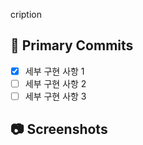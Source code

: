 cription


<!-- 구현 한 기능에 대해 작성해 주세요. -->

## 📝 Primary Commits

<!-- 세부 구현 사항을 리스트로 작성해주세요. -->

- [X] 세부 구현 사항 1
- [ ] 세부 구현 사항 2
- [ ] 세부 구현 사항 3

## 📷 Screenshots

<!--스크린샷으로 보여줄 수 있는 이미지가 있다면 첨부해주세요!-->

<!--BE의 경우 API 테스트 결과를 첨부해주세요-->

<!--마지막으로 이슈 생성 시 우측의 옵션들을 체크했는지 확인해주세요!-->

<!-- 이슈번호를 작성해주세요. -->
<!-- 여러 이슈를 입력시 comma(,) 단위로 구분해주세요 -->
<!-- ex) close #10, resolves #123 -->


<!-- ex) -->
<!-- closes #1 --> 

